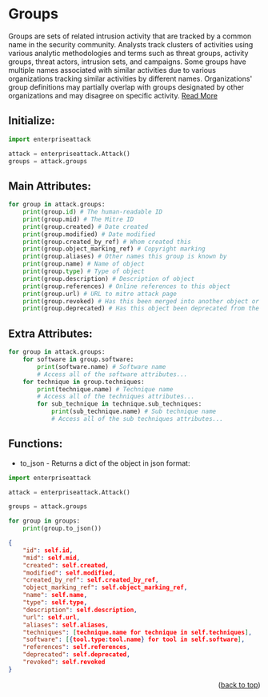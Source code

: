 # Groups

Groups are sets of related intrusion activity that are tracked by a common name in the security community. Analysts track clusters of activities using various analytic methodologies and terms such as threat groups, activity groups, threat actors, intrusion sets, and campaigns. Some groups have multiple names associated with similar activities due to various organizations tracking similar activities by different names. Organizations' group definitions may partially overlap with groups designated by other organizations and may disagree on specific activity. [Read More](https://attack.mitre.org/groups/)

## Initialize:

```py
import enterpriseattack

attack = enterpriseattack.Attack()
groups = attack.groups
```

## Main Attributes:
```py
for group in attack.groups:
    print(group.id) # The human-readable ID
    print(group.mid) # The Mitre ID
    print(group.created) # Date created
    print(group.modified) # Date modified
    print(group.created_by_ref) # Whom created this
    print(group.object_marking_ref) # Copyright marking
    print(group.aliases) # Other names this group is known by
    print(group.name) # Name of object
    print(group.type) # Type of object
    print(group.description) # Description of object
    print(group.references) # Online references to this object
    print(group.url) # URL to mitre attack page
    print(group.revoked) # Has this been merged into another object or not
    print(group.deprecated) # Has this object been deprecated from the framework
```

## Extra Attributes:
```py
for group in attack.groups:
    for software in group.software:
        print(software.name) # Software name
        # Access all of the software attributes...
    for technique in group.techniques:
        print(technique.name) # Technique name
        # Access all of the techniques attributes...
        for sub_technique in technique.sub_techniques:
            print(sub_technique.name) # Sub technique name
            # Access all of the sub techniques attributes...
```

## Functions:

* to_json - Returns a dict of the object in json format:

```py
import enterpriseattack

attack = enterpriseattack.Attack()

groups = attack.groups

for group in groups:
    print(group.to_json())
```

```json
{
    "id": self.id,
    "mid": self.mid,
    "created": self.created,
    "modified": self.modified,
    "created_by_ref": self.created_by_ref,
    "object_marking_ref": self.object_marking_ref,
    "name": self.name,
    "type": self.type,
    "description": self.description,
    "url": self.url,
    "aliases": self.aliases,
    "techniques": [technique.name for technique in self.techniques],
    "software": [{tool.type:tool.name} for tool in self.software],
    "references": self.references,
    "deprecated": self.deprecated,
    "revoked": self.revoked
}
```

<p align="right">(<a href="#top">back to top</a>)</p>